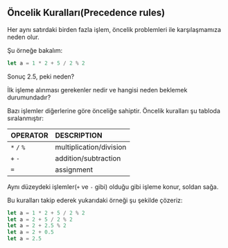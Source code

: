 ## Öncelik Kuralları(Precedence rules)

Her aynı satırdaki birden fazla işlem, öncelik problemleri ile karşılaşmamıza neden olur. 

Şu örneğe bakalım:

```js
let a = 1 * 2 + 5 / 2 % 2
```

Sonuç 2.5, peki neden?

İlk işleme alınması gerekenler nedir ve hangisi neden beklemek durumundadır?

Bazı işlemler diğerlerine göre önceliğe sahiptir. Öncelik kuralları şu tabloda sıralanmıştır:

| OPERATOR    | DESCRIPTION             |
| :---------- | :---------------------- |
| `*` `/` `%` | multiplication/division |
| `+` `-`     | addition/subtraction    |
| `=`         | assignment              |

Aynı düzeydeki işlemler(`+` ve `-` gibi) olduğu gibi işleme konur, soldan sağa.

Bu kuralları takip ederek yukarıdaki örneği şu şekilde çözeriz:

```js
let a = 1 * 2 + 5 / 2 % 2
let a = 2 + 5 / 2 % 2
let a = 2 + 2.5 % 2
let a = 2 + 0.5
let a = 2.5
```